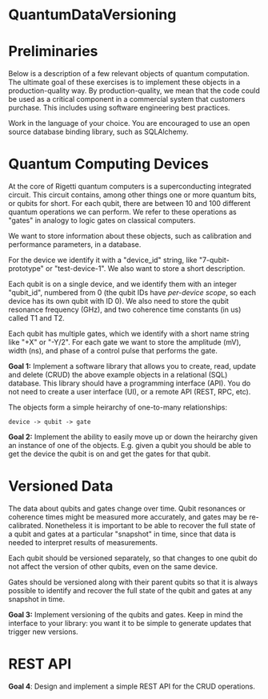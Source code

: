 # QuantumDataVersioning

Preliminaries
=============

Below is a description of a few relevant objects of quantum
computation. The ultimate goal of these exercises is to implement
these objects in a production-quality way. By production-quality, we
mean that the code could be used as a critical component in a
commercial system that customers purchase. This includes using
software engineering best practices.

Work in the language of your choice.  You are encouraged to use an open
source database binding library, such as SQLAlchemy.


Quantum Computing Devices
=========================

At the core of Rigetti quantum computers is a superconducting integrated
circuit.  This circuit contains, among other things one or more quantum
bits, or qubits for short.  For each qubit, there are between 10 and 100 
different quantum operations we can perform.  We refer to these 
operations as "gates" in analogy to logic gates on classical computers.

We want to store information about these objects, such as calibration and 
performance parameters, in a database.

For the device we identify it with a "device_id" string, like 
"7-qubit-prototype" or "test-device-1".  We also want to store a short
description.

Each qubit is on a single device, and we identify them with an integer
"qubit_id", numbered from 0 (the qubit IDs have _per-device scope_, so each
device has its own qubit with ID 0).  We also need to store the qubit 
resonance frequency (GHz), and two coherence time constants (in us) called
T1 and T2.

Each qubit has multiple gates, which we identify with a short name string
like "+X" or "-Y/2".  For each gate we want to store the amplitude (mV), 
width (ns), and phase of a control pulse that performs the gate.

**Goal 1:** Implement a software library that allows you to create, read,
update and delete (CRUD) the above example objects in a relational (SQL)
database.  This library should have a programming interface (API).  You
do not need to create a user interface (UI), or a remote API (REST, RPC, 
etc).

The objects form a simple heirarchy of one-to-many relationships: 

	device -> qubit -> gate

**Goal 2:** Implement the ability to easily move up or down the heirarchy
given an instance of one of the objects.  E.g. given a qubit
you should be able to get the device the qubit is on and get
the gates for that qubit.

Versioned Data
==============

The data about qubits and gates change over time.  Qubit resonances or
coherence times might be measured more accurately, and gates may be 
re-calibrated.  Nonetheless it is important to be able to recover the
full state of a qubit and gates at a particular "snapshot" in time, since
that data is needed to interpret results of measurements.

Each qubit should be versioned separately, so that changes to one qubit do
not affect the version of other qubits, even on the same device.

Gates should be versioned along with their parent qubits so that it is 
always possible to identify and recover the full state of the qubit and 
gates at any snapshot in time.

**Goal 3:** Implement versioning of the qubits and gates.  Keep in mind
the interface to your library: you want it to be simple to
generate updates that trigger new versions.

# REST API

**Goal 4**: Design and implement a simple REST API for the CRUD operations.
